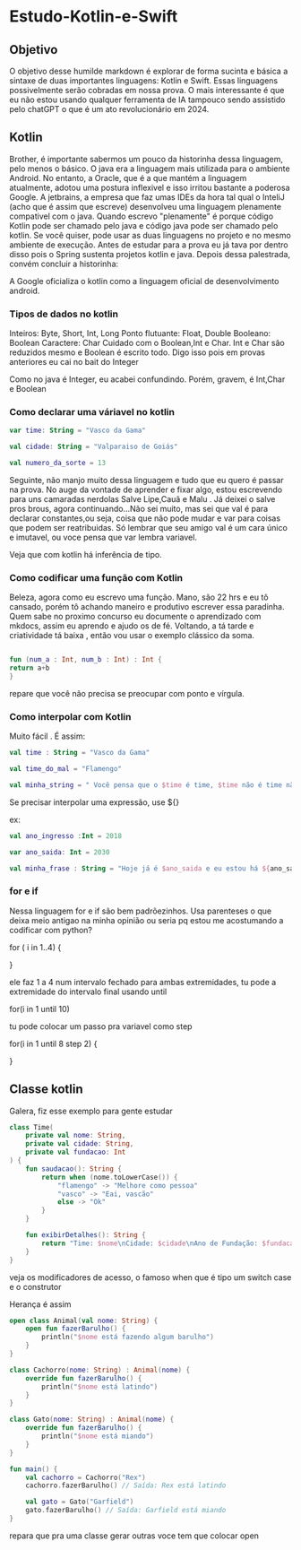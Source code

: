 # Estudo-Kotlin-e-Swift


## Objetivo

O objetivo desse humilde markdown é explorar de forma sucinta e básica a sintaxe de duas importantes linguagens: Kotlin e Swift. Essas linguagens possivelmente
serão cobradas em nossa prova. O mais interessante é que eu não estou usando qualquer ferramenta de IA tampouco sendo assistido pelo chatGPT
o que é um ato revolucionário em 2024.

## Kotlin

Brother, é importante sabermos um pouco da historinha dessa linguagem, pelo menos o básico. O java era a linguagem mais utilizada para o ambiente Android.
No entanto, a Oracle, que é a que mantém a linguagem atualmente, adotou uma postura inflexivel e isso irritou bastante a poderosa Google. A jetbrains, a empresa que 
faz umas IDEs da hora tal qual o InteliJ (acho que é assim que escreve) desenvolveu uma linguagem plenamente compativel com o java. Quando escrevo "plenamente" é porque 
código Kotlin pode ser chamado pelo java e código java pode ser chamado pelo kotlin. Se você quiser, pode usar as duas linguagens no projeto e no mesmo ambiente de execução.
Antes de estudar para a prova eu já tava por dentro disso pois o Spring sustenta projetos kotlin e java. Depois dessa palestrada, convém concluir a historinha:

A Google oficializa o kotlin como a linguagem oficial de desenvolvimento android.


### Tipos de dados no kotlin 
Inteiros: Byte, Short, Int, Long
Ponto flutuante: Float, Double
Booleano: Boolean
Caractere: Char
Cuidado com o Boolean,Int e Char. Int e Char são reduzidos mesmo e Boolean é escrito todo. Digo isso pois em provas anteriores eu cai no bait do Integer

Como no java é Integer, eu acabei confundindo. Porém, gravem, é Int,Char e Boolean


### Como declarar uma váriavel no kotlin

```kotlin
var time: String = "Vasco da Gama"

val cidade: String = "Valparaiso de Goiás"

val numero_da_sorte = 13

```

Seguinte, não manjo muito dessa linguagem e tudo que eu quero é passar na prova. No auge da vontade de aprender e fixar algo, estou escrevendo para uns camaradas nerdolas
Salve Lipe,Cauã e Malu . Já deixei o salve pros brous, agora continuando...Não sei muito, mas sei que val é para declarar constantes,ou seja, coisa que não pode mudar e var para
coisas que podem ser reatribuidas. Só lembrar que seu amigo val é um cara único e imutavel, ou voce pensa que var lembra variavel.

Veja que com kotlin há inferência de tipo.
### Como codificar uma função com Kotlin

Beleza, agora como eu escrevo uma função. Mano, são 22 hrs e eu tô cansado, porém tô achando maneiro e produtivo escrever essa paradinha. Quem sabe no proximo concurso eu documente o aprendizado com mkdocs, assim eu aprendo e ajudo os de fé. Voltando, a tá tarde e criatividade tá baixa , então vou usar o exemplo clássico da soma.

```kotlin

fun (num_a : Int, num_b : Int) : Int {
return a+b
}
```

repare que você não precisa se preocupar com ponto e vírgula.


### Como interpolar com Kotlin

Muito fácil . É assim:

```Kotlin
val time : String = "Vasco da Gama"

val time_do_mal = "Flamengo"

val minha_string = " Você pensa que o $time é time, $time não é time não, time é $time_do_mal. $time é seleção

```

Se precisar interpolar uma expressão, use ${}

ex:

```kotlin
val ano_ingresso :Int = 2018

var ano_saida: Int = 2030

val minha_frase : String = "Hoje já é $ano_saida e eu estou há ${ano_saida - ano_ingresso} anos nessa Universidade. Professor Vandor, seu canalha."
```


### for e if 

Nessa linguagem for e if são bem padrõezinhos. Usa parenteses o que deixa meio antigao na minha opinião ou seria pq estou me acostumando a codificar com python?


for ( i in 1..4) {

}

ele faz 1 a 4 num intervalo fechado para ambas extremidades, tu pode a extremidade do intervalo final usando until


for(i in 1 until 10)

tu pode colocar um passo pra variavel como step

for(i in 1 until 8 step 2)
{

}

## Classe kotlin


Galera, fiz esse exemplo para gente estudar


```Kotlin
class Time(
    private val nome: String,
    private val cidade: String,
    private val fundacao: Int
) {
    fun saudacao(): String {
        return when (nome.toLowerCase()) {
            "flamengo" -> "Melhore como pessoa"
            "vasco" -> "Eai, vascão"
            else -> "Ok"
        }
    }

    fun exibirDetalhes(): String {
        return "Time: $nome\nCidade: $cidade\nAno de Fundação: $fundacao"
    }
}

```
veja os modificadores de acesso, o famoso when que é tipo um switch case e o construtor

Herança é assim

```kotlin
open class Animal(val nome: String) {
    open fun fazerBarulho() {
        println("$nome está fazendo algum barulho")
    }
}

class Cachorro(nome: String) : Animal(nome) {
    override fun fazerBarulho() {
        println("$nome está latindo")
    }
}

class Gato(nome: String) : Animal(nome) {
    override fun fazerBarulho() {
        println("$nome está miando")
    }
}

fun main() {
    val cachorro = Cachorro("Rex")
    cachorro.fazerBarulho() // Saída: Rex está latindo

    val gato = Gato("Garfield")
    gato.fazerBarulho() // Saída: Garfield está miando
}


```
repara que pra uma classe gerar outras voce tem que colocar open
